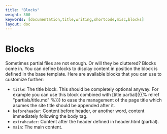 ```yaml
---
title: "Blocks"
weight: 300
keywords: [documentation,title,writing,shortcode,misc,blocks]
layout: doc
---
```

# Blocks
Sometimes partial files are not enough. Or will they be cluttered? Blocks come in. You can define blocks to display content in position the block is defined in the base template. Here are available blocks that you can use to customize further:
- `title`: The title block. This should be completely optional anyway. For example you can use this block combined with [title partial]({{% relref "partials/title.md" %}}) to ease the management of the page title which asumes the site title should be appended after it.
- `beforeheader`: Content before header, or another word, content immediately following the body tag.
- `extraheader`: Content after the header defined in header.html (partial).
- `main`: The main content.